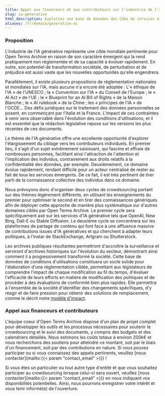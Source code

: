 ```yaml
---
title: Appel aux financeurs et aux contributeurs sur l'industrie de l'IA générative
slug: ia-generative
html_description: Exploitez une base de données des CGUs de services d'IA générative pour concevoir une réglementation adaptée et vérifier son adoption
aliases: /fr/domain/generative-ai
---
```


### Proposition

L'industrie de l'IA générative représente une cible mondiale pertinente pour Open Terms Archive en raison de son caractère émergent qui la rend pratiquement non réglementée et de sa capacité à évoluer rapidement. En outre, son potentiel de transformation sociétale, de perturbation et de préjudice est aussi vaste que les nouvelles opportunités qu'elle engendrera.

Parallèlement, il existe plusieurs propositions de réglementation nationales et mondiales sur l'IA, mais aucune n'a encore été adoptée : L'« éthique de l'IA » de l'UNESCO ; la « Convention sur l'IA » du Conseil de l'Europe ; le « AI Act » de l'UE ; le « Blueprint for an AI Bill of Rights » de la Maison Blanche ; le « AI rulebook » de la Chine ; les « principes de l'IA » de l'OCDE... Des défis juridiques sur le traitement des données personnelles se posent, en commençant par l'Italie et la France. L'impact de ces contraintes à venir sera observable dans l'évolution des conditions d'utilisations, et il est essentiel que la rédaction législative repose sur les versions les plus récentes de ces documents.

Le thème de l'IA générative offre une excellente opportunité d'explorer l'élargissement du ciblage vers les contributeurs individuels. En premier lieu, il s'agit d'un sujet extrêmement saisissant, qui fascine et effraie de nombreuses personnes, facilitant ainsi l'attraction de l'attention et l'implication des individus, contrairement aux droits relatifs à la confidentialité des données, par exemple. Deuxièmement, ce domaine évolue rapidement, rendant difficile pour un acteur centralisé de rester au fait de tous les services émergents. De ce fait, il est très pertinent de tirer parti de la connaissance collective des individus dans ce domaine.

Nous prévoyons donc d'organiser deux cycles de crowdsourcing portant sur des thèmes légèrement différents, en utilisant les enseignements du premier pour optimiser le second et en tirer des connaissances génériques afin de déployer cette approche de manière plus systématique sur d'autres domaines ciblés par Open Terms Archive. Le premier cycle sera spécifiquement axé sur les services d'IA générative tels que OpenAI, New Bing, Dall-E ou Stable Diffusion. Le deuxième cycle se concentrera sur les plateformes de partage de contenu qui font face à une affluence massive de contributions issues d'IA génératives et qui cherchent à adapter leurs politiques, à l'instar de StackExchange, Artgram ou Shutterstock.

Les archives publiques résultantes permettront d'accroître la surveillance et serviront d'archives historiques sur l'évolution du secteur, démontrant ainsi comment il a progressivement transformé la société. Cette base de données de conditions d'utilisations constituera un socle solide pour l'élaboration d'une réglementation ciblée, permettant aux législateurs de comprendre l'impact de chaque modification au fil du temps, d'évaluer l'efficacité de leurs efforts en matière de modification des politiques et de procéder à des évaluations de conformité bien plus rapides. Elle permettra à l'ensemble de la société d'identifier des changements spécifiques, d'y réagir et de faire pression pour obtenir des solutions de remplacement, comme le décrit notre [modèle d'impact](/fr/impact).

### Appel aux financeurs et contributeurs

L'équipe coeur d'Open Terms Archive dispose d'un plan de projet complet pour développer les outils et les processus nécessaires pour soutenir le crowdsourcing et le suivi des documents, y compris des budgets et des calendriers détaillés. Nous estimons les coûts totaux à environ 200k€ et nous recherchons des soutiens pour atteindre ce montant, soit par le biais d'un financement, soit par des contributions en nature. Si vous pouvez participer ou si vous connaissez des appels pertinents, veuillez [nous contacter](mailto:{{< param "contact_email" >}}) !

Si vous êtes un particulier ou tout autre type d'entité et que vous souhaitez participer au crowdsourcing lorsque celui-ci sera ouvert, veuillez [nous contacter](mailto:{{< param "contact_email" >}}) en nous indiquant vos disponibilités potentielles. Ainsi, nous pourrons enregistrer votre intérêt et vous tenir informé(e) de l'ouverture.

